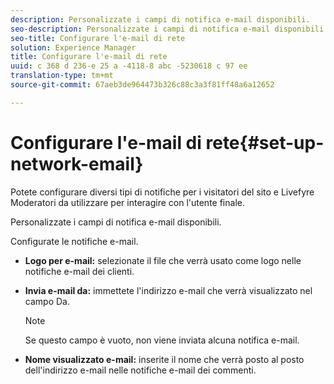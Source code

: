 ```yaml
---
description: Personalizzate i campi di notifica e-mail disponibili.
seo-description: Personalizzate i campi di notifica e-mail disponibili.
seo-title: Configurare l'e-mail di rete
solution: Experience Manager
title: Configurare l'e-mail di rete
uuid: c 368 d 236-e 25 a -4118-8 abc -5230618 c 97 ee
translation-type: tm+mt
source-git-commit: 67aeb3de964473b326c88c3a3f81ff48a6a12652

---
```



# Configurare l'e-mail di rete{#set-up-network-email}

Potete configurare diversi tipi di notifiche per i visitatori del sito e Livefyre Moderatori da utilizzare per interagire con l'utente finale.

Personalizzate i campi di notifica e-mail disponibili.

Configurate le notifiche e-mail.

* **Logo per e-mail:** selezionate il file che verrà usato come logo nelle notifiche e-mail dei clienti.
* **Invia e-mail da:** immettete l'indirizzo e-mail che verrà visualizzato nel campo Da.

   >[!NOTE]
   >
   >Se questo campo è vuoto, non viene inviata alcuna notifica e-mail.

* **Nome visualizzato e-mail:** inserite il nome che verrà posto al posto dell'indirizzo e-mail nelle notifiche e-mail dei commenti.

